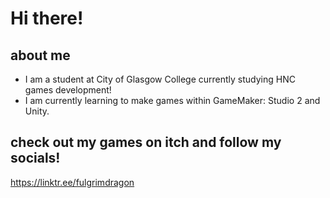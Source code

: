 # Hi there!

## about me
- I am a student at City of Glasgow College currently studying HNC games development!
- I am currently learning to make games within GameMaker: Studio 2 and Unity.

## check out my games on itch and follow my socials!
https://linktr.ee/fulgrimdragon
